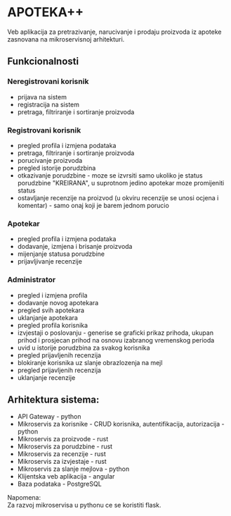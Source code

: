 
# APOTEKA++
Veb aplikacija za pretrazivanje, narucivanje i prodaju proizvoda iz apoteke zasnovana na mikroservisnoj arhitekturi.

## Funkcionalnosti

### Neregistrovani korisnik<br>
* prijava na sistem <br>
* registracija na sistem <br>
* pretraga, filtriranje i sortiranje proizvoda 

### Registrovani korisnik<br>
* pregled profila i izmjena podataka<br>
* pretraga, filtriranje i sortiranje proizvoda<br>
* porucivanje proizvoda<br>
* pregled istorije porudzbina<br>
* otkazivanje porudzbine - moze se izvrsiti samo ukoliko je status porudzbine "KREIRANA", u suprotnom jedino apotekar moze promijeniti status<br>
* ostavljanje recenzije na proizvod (u okviru recenzije se unosi ocjena i komentar) - samo onaj koji je barem jednom porucio <br>

### Apotekar<br>
* pregled profila i izmjena podataka<br>
* dodavanje, izmjena i brisanje proizvoda<br>
* mijenjanje statusa porudzbine<br>
* prijavljivanje recenzije<br>

### Administrator
* pregled i izmjena profila<br>
* dodavanje novog apotekara<br>
* pregled svih apotekara<br>
* uklanjanje apotekara<br>
* pregled profila korisnika<br>
* izvjestaji o poslovanju - generise se graficki prikaz prihoda, ukupan prihod i prosjecan prihod na osnovu izabranog vremenskog perioda <br>
* uvid u istorije porudzbina za svakog korisnika<br>
* pregled prijavljenih recenzija <br>
* blokiranje korisnika uz slanje obrazlozenja na mejl<br>
* pregled prijavljenih recenzija<br>
* uklanjanje recenzije<br>


## Arhitektura sistema:<br>
* API Gateway - python<br>
* Mikroservis za korisnike  - CRUD korisnika, autentifikacija, autorizacija - python  <br>
* Mikroservis za proizvode - rust<br>
* Mikroservis za porudzbine - rust<br>
* Mikroservis za recenzije - rust<br>
* Mikroservis za izvjestaje - rust<br>
* Mikroservis za slanje mejlova - python <br>
* Klijentska veb aplikacija - angular<br>
* Baza podataka - PostgreSQL <br>

Napomena:<br>
Za razvoj mikroservisa u pythonu ce se koristiti flask.

